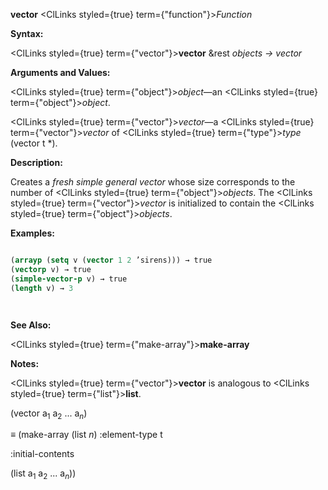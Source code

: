 **vector** <ClLinks styled={true} term={"function"}><i>Function</i></ClLinks> 



**Syntax:** 



<ClLinks styled={true} term={"vector"}><b>vector</b></ClLinks> &amp;rest *objects → vector* 



**Arguments and Values:** 



<ClLinks styled={true} term={"object"}><i>object</i></ClLinks>—an <ClLinks styled={true} term={"object"}><i>object</i></ClLinks>. 



<ClLinks styled={true} term={"vector"}><i>vector</i></ClLinks>—a <ClLinks styled={true} term={"vector"}><i>vector</i></ClLinks> of <ClLinks styled={true} term={"type"}><i>type</i></ClLinks> (vector t \*). 



**Description:** 



Creates a *fresh simple general vector* whose size corresponds to the number of <ClLinks styled={true} term={"object"}><i>objects</i></ClLinks>. The <ClLinks styled={true} term={"vector"}><i>vector</i></ClLinks> is initialized to contain the <ClLinks styled={true} term={"object"}><i>objects</i></ClLinks>. 



**Examples:**
```lisp

(arrayp (setq v (vector 1 2 ’sirens))) → true 
(vectorp v) → true 
(simple-vector-p v) → true 
(length v) → 3 




```
**See Also:** 



<ClLinks styled={true} term={"make-array"}><b>make-array</b></ClLinks> 



**Notes:** 



<ClLinks styled={true} term={"vector"}><b>vector</b></ClLinks> is analogous to <ClLinks styled={true} term={"list"}><b>list</b></ClLinks>. 



(vector a<sub>1</sub> a<sub>2</sub> ... a<i><sub>n</sub></i>) 



*≡* (make-array (list *n*) :element-type t 



:initial-contents 



(list a<sub>1</sub> a<sub>2</sub> ... a<i><sub>n</sub></i>)) 



